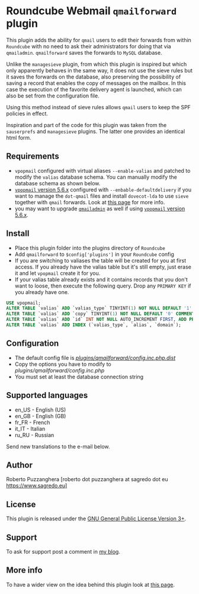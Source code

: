 Roundcube Webmail `qmailforward` plugin
==============================
This plugin adds the ability for `qmail` users to edit their forwards from within
`Roundcube` with no need to ask their administrators for doing that via `qmailadmin`.
`qmailforward` saves the forwards to `MySQL` database.

Unlike the `managesieve` plugin, from which this plugin is inspired but which only
apparently behaves in the same way, it does not use the sieve rules but it saves
the forwards on the database, also preserving the possibility of saving a record that
enables the copy of messages on the mailbox. In this case the execution of the favorite delivery
agent is launched, which can also be set from the configuration file. 

Using this method instead of sieve rules allows `qmail` users to keep the SPF policies in effect.

Inspiration and part of the code for this plugin was taken from the `sauserprefs` and `managesieve` plugins. The latter one provides an identical html form.

Requirements
------------
* `vpopmail` configured with virtual aliases `--enable-valias` and patched to modify the `valias` database schema. You can manually modify the database schema as shown below.
* [`vpopmail` version 5.6.x](https://www.sagredo.eu/en/qmail-notes-185/installing-and-configuring-vpopmail-81.html) configured with `--enbable-defaultdelivery` if you want to manage the `dot-qmail` files and install `dovecot-lda` to use `sieve` together with `qmail` forwards. Look at [this page](https://www.sagredo.eu/en/qmail-notes-185/sql-valias-with-sieve-solution-for-qmail-new-patches-and-roundcube-plugin-301.html) for more info.
* you may want to upgrade [`qmailadmin`](https://www.sagredo.eu/en/qmail-notes-185/qmailadmin-23.html) as well if using [`vpopmail` version 5.6.x](https://www.sagredo.eu/en/qmail-notes-185/installing-and-configuring-vpopmail-81.html).

Install
-------
* Place this plugin folder into the plugins directory of `Roundcube`
* Add `qmailforward` to `$config['plugins']` in your `Roundcube` config
* If you are switching to valiases the table will be created for you at first
  access. If you already have the valias table but it's still empty, just erase
  it and let `vpopmail` create it for you.
* If your valias table already exists and it contains records that you don't
  want to loose, then execute the following query. Drop any `PRIMARY KEY` if you
  already have one.

```sql
USE vpopmail;
ALTER TABLE `valias` ADD `valias_type` TINYINT(1) NOT NULL DEFAULT '1' COMMENT '1=forwarder 0=lda' FIRST;
ALTER TABLE `valias` ADD `copy` TINYINT(1) NOT NULL DEFAULT '0' COMMENT '0=redirect 1=copy&redirect' AFTER `valias_line`;
ALTER TABLE `valias` ADD `id` INT NOT NULL AUTO_INCREMENT FIRST, ADD PRIMARY KEY (`id`);
ALTER TABLE `valias` ADD INDEX (`valias_type`, `alias`, `domain`); 
```

Configuration
-------------
* The default config file is [*plugins/qmailforward/config.inc.php.dist*](config.inc.dist.php)
* Copy the options you have to modify to *plugins/qmailforward/config.inc.php*
* You must set at least the database connection string

Supported languages
-------------------
* en_US - English (US)
* en_GB - English (GB)
* fr_FR - French
* it_IT - Italian
* ru_RU - Russian

Send new translations to the e-mail below.

Author
------
Roberto Puzzanghera [roberto dot puzzanghera at sagredo dot eu https://www.sagredo.eu]

License
-------
This plugin is released under the [GNU General Public License Version 3+][gpl].

Support
-------
To ask for support post a comment in [my blog](https://www.sagredo.eu/en/qmail-notes-185/sql-valias-with-sieve-solution-for-qmail-new-patches-and-roundcube-plugin-301.html).

More info
---------
To have a wider view on the idea behind this plugin look at [this page](https://www.sagredo.eu/en/qmail-notes-185/sql-valias-with-sieve-solution-for-qmail-new-patches-and-roundcube-plugin-301.html).

[gpl]: https://www.gnu.org/licenses/gpl.html
